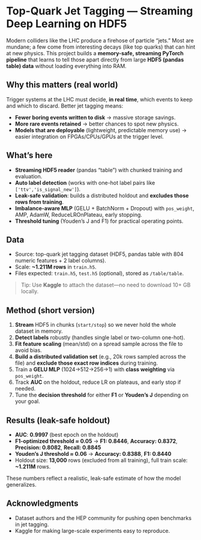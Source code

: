 
# Top-Quark Jet Tagging — Streaming Deep Learning on HDF5

Modern colliders like the LHC produce a firehose of particle “jets.” Most are mundane; a few come from interesting decays (like top quarks) that can hint at new physics. This project builds a **memory-safe, streaming PyTorch pipeline** that learns to tell those apart directly from large **HDF5 (pandas table) data** without loading everything into RAM.

## Why this matters (real world)

Trigger systems at the LHC must decide, **in real time**, which events to keep and which to discard. Better jet tagging means:

* **Fewer boring events written to disk** → massive storage savings.
* **More rare events retained** → better chances to spot new physics.
* **Models that are deployable** (lightweight, predictable memory use) → easier integration on FPGAs/CPUs/GPUs at the trigger level.

## What’s here

* **Streaming HDF5 reader** (pandas “table”) with chunked training and evaluation.
* **Auto label detection** (works with one-hot label pairs like `['ttv','is_signal_new']`).
* **Leak-safe validation**: builds a distributed holdout and **excludes those rows from training**.
* **Imbalance-aware MLP** (GELU + BatchNorm + Dropout) with `pos_weight`, AMP, AdamW, ReduceLROnPlateau, early stopping.
* **Threshold tuning** (Youden’s J and F1) for practical operating points.

## Data

* Source: top-quark jet tagging dataset (HDF5, pandas table with 804 numeric features + 2 label columns).
* Scale: **~1.211M rows** in `train.h5`.
* Files expected: `train.h5`, `test.h5` (optional), stored as `/table/table`.

> Tip: Use **Kaggle** to attach the dataset—no need to download 10+ GB locally.

## Method (short version)

1. **Stream** HDF5 in chunks (`start/stop`) so we never hold the whole dataset in memory.
2. **Detect labels** robustly (handles single label or two-column one-hot).
3. **Fit feature scaling** (mean/std) on a spread sample across the file to avoid bias.
4. **Build a distributed validation set** (e.g., 20k rows sampled across the file) and **exclude those exact row indices** during training.
5. Train a **GELU MLP** (1024→512→256→1) with **class weighting** via `pos_weight`.
6. Track **AUC** on the holdout, reduce LR on plateaus, and early stop if needed.
7. Tune the **decision threshold** for either **F1** or **Youden’s J** depending on your goal.

## Results (leak-safe holdout)

* **AUC**: **0.9997** (best epoch on the holdout)
* **F1-optimized threshold ≈ 0.05** → **F1: 0.8446**, **Accuracy: 0.8372**, **Precision: 0.8082**, **Recall: 0.8845**
* **Youden’s J threshold ≈ 0.06** → **Accuracy: 0.8388**, **F1: 0.8440**
* Holdout size: **13,000** rows (excluded from all training), full train scale: **~1.211M** rows.

These numbers reflect a realistic, leak-safe estimate of how the model generalizes.



## Acknowledgments

* Dataset authors and the HEP community for pushing open benchmarks in jet tagging.
* Kaggle for making large-scale experiments easy to reproduce.

